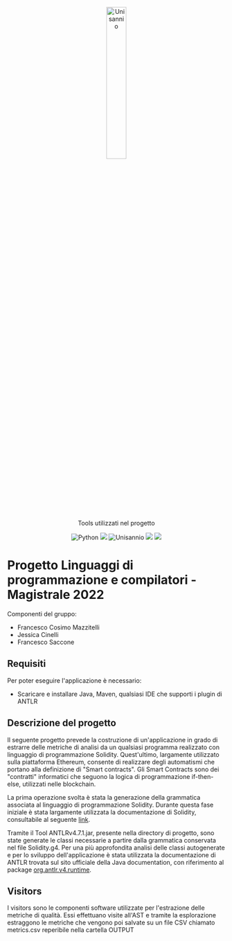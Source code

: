<p align= "center">
<img src="https://www.unisannio.it/sites/default/files/emblema.png.pagespeed.ce.L9uvAVRynq.png" alt="Unisannio" width= 30%>
</p>
<p align="center">
    Tools utilizzati nel progetto
</p>
<p align="center">
    <img src="https://img.shields.io/badge/ANTLR-v4.7.1-blue" alt="Python">
    <img src = "https://img.shields.io/badge/Java-16.0.1-blue">
    <img src="https://img.shields.io/badge/Unisannio-Linguaggi%20di%20programmazione%20e%20Compilatori-blue" alt="Unisannio">
    <img src = "https://img.shields.io/badge/Eclipse-IDE-blue">
    <img src = "https://img.shields.io/badge/Apache-Maven-blue">


# Progetto Linguaggi di programmazione e compilatori - Magistrale 2022

Componenti del gruppo:
- Francesco Cosimo Mazzitelli
- Jessica Cinelli
- Francesco Saccone

## Requisiti
Per poter eseguire l'applicazione è necessario:
- Scaricare e installare Java, Maven, qualsiasi IDE che supporti i plugin di ANTLR

## Descrizione del progetto
Il seguente progetto prevede la costruzione di un'applicazione in grado di estrarre delle metriche di analisi da un qualsiasi programma realizzato con linguaggio di programmazione Solidity. Quest'ultimo, largamente utilizzato sulla piattaforma Ethereum, consente di realizzare degli automatismi che portano alla definizione di "Smart contracts". Gli Smart Contracts sono dei "contratti" informatici che seguono la logica di programmazione if-then-else, utilizzati nelle blockchain.

La prima operazione svolta è stata la generazione della grammatica associata al linguaggio di programmazione Solidity. Durante questa fase iniziale è stata largamente utilizzata la documentazione di Solidity, consultabile al seguente [link](https://docs.soliditylang.org/en/v0.8.14/index.html).

Tramite il Tool ANTLRv4.7.1.jar, presente nella directory di progetto, sono state generate le classi necessarie a partire dalla grammatica conservata nel file Solidity.g4. Per una più approfondita analisi delle classi autogenerate e per lo sviluppo dell'applicazione è stata utilizzata la documentazione di ANTLR trovata sul sito ufficiale della Java documentation, con riferimento al package [org.antlr.v4.runtime](https://www.antlr.org/api/Java/org/antlr/v4/runtime/package-summary.html).

## Visitors
I visitors sono le componenti software utilizzate per l'estrazione delle metriche di qualità. Essi effettuano visite all'AST e tramite la esplorazione estraggono le metriche che vengono poi salvate su un file CSV chiamato metrics.csv reperibile nella cartella OUTPUT
